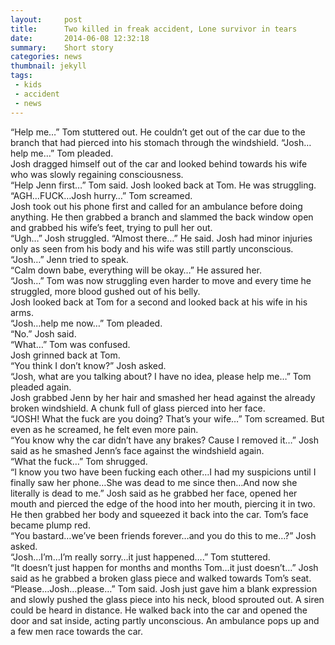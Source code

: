 ```yaml
---
layout:     post
title:      Two killed in freak accident, Lone survivor in tears
date:       2014-06-08 12:32:18
summary:    Short story
categories: news
thumbnail: jekyll
tags:
 - kids
 - accident
 - news
---
```


“Help me…” Tom stuttered out. He couldn’t get out of the car due to the branch that had pierced into his stomach through the windshield. “Josh…help me…” Tom pleaded. </br>
Josh dragged himself out of the car and looked behind towards his wife who was slowly regaining consciousness. </br>
“Help Jenn first…” Tom said. Josh looked back at Tom. He was struggling. </br>
“AGH…FUCK…Josh hurry…” Tom screamed. </br>
Josh took out his phone first and called for an ambulance before doing anything. He then grabbed a branch and slammed the back window open and grabbed his wife’s feet, trying to pull her out. </br>
“Ugh…” Josh struggled. “Almost there…” He said. Josh had minor injuries only as seen from his body and his wife was still partly unconscious. </br>
“Josh…” Jenn tried to speak. </br>
“Calm down babe, everything will be okay…” He assured her. </br>
“Josh…” Tom was now struggling even harder to move and every time he struggled, more blood gushed out of his belly. </br>
Josh looked back at Tom for a second and looked back at his wife in his arms. </br>
“Josh…help me now…” Tom pleaded. </br>
“No.” Josh said. </br>
“What…” Tom was confused. </br>
Josh grinned back at Tom. </br>
“You think I don’t know?” Josh asked. </br>
“Josh, what are you talking about? I have no idea, please help me…” Tom pleaded again. </br>
Josh grabbed Jenn by her hair and smashed her head against the already broken windshield. A chunk full of glass pierced into her face. </br>
“JOSH! What the fuck are you doing? That’s your wife…” Tom screamed. But even as he screamed, he felt even more pain. </br>
“You know why the car didn’t have any brakes? Cause I removed it…” Josh said as he smashed Jenn’s face against the windshield again. </br>
“What the fuck…” Tom shrugged. </br>
“I know you two have been fucking each other…I had my suspicions until I finally saw her phone…She was dead to me since then…And now she literally is dead to me.” Josh said as he grabbed her face, opened her mouth and pierced the edge of the hood into her mouth, piercing it in two. He then grabbed her body and squeezed it back into the car. Tom’s face became plump red. </br>
“You bastard…we’ve been friends forever…and you do this to me…?” Josh asked. </br>
“Josh…I’m…I’m really sorry…it just happened….” Tom stuttered. </br>
“It doesn’t just happen for months and months Tom…it just doesn’t…” Josh said as he grabbed a broken glass piece and walked towards Tom’s seat. </br>
“Please…Josh…please…” Tom said. Josh just gave him a blank expression and slowly pushed the glass piece into his neck, blood sprouted out. A siren could be heard in distance. He walked back into the car and opened the door and sat inside, acting partly unconscious. An ambulance pops up and a few men race towards the car. </br>


[1]: http://jekyllrb.com/docs/frontmatter/
[2]: http://fortawesome.github.io/Font-Awesome/
[3]: http://imgur.com/
[4]: http://fortawesome.github.io/Font-Awesome/icons/
[5]: http://fortawesome.github.io/Font-Awesome/icon/android/